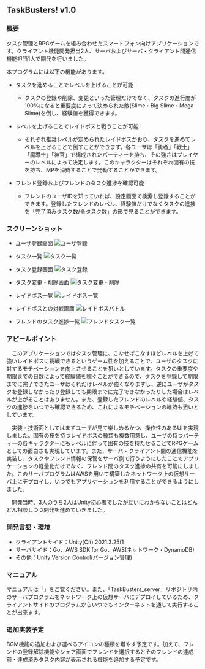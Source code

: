## TaskBusters! v1.0

### 概要
タスク管理とRPGゲームを組み合わせたスマートフォン向けアプリケーションです。クライアント機能開発担当2人、サーバおよびサーバ・クライアント間通信機能担当1人で開発を行いました。

本プログラムには以下の機能があります。
- タスクを進めることでレベルを上げることが可能
    - タスクの登録や削除、変更といった管理だけでなく、タスクの進行度が100%になると重要度によって決められた敵(Slime・Big Slime・Mega Slime)を倒し、経験値を獲得できます。 

- レベルを上げることでレイドボスと戦うことが可能
    - それぞれ推奨レベルが定められたレイドボスがおり、タスクを進めてレベルを上げることで倒すことができます。各ユーザは「勇者」「戦士」「魔導士」「神官」で構成されたパーティーを持ち、その強さはプレイヤーのレベルによって決定します。このキャラクターはそれぞれ固有の技を持ち、MPを消費することで発動することができます。

- フレンド登録およびフレンドのタスク進捗を確認可能
    - フレンドのユーザIDを知っていれば、設定画面で検索し登録することができます。登録したフレンドのレベル、経験値だけでなくタスクの進捗を「完了済みタスク数/全タスク数」の形で見ることができます。


### スクリーンショット
- ユーザ登録画面
![ユーザ登録](https://github.com/Yolog6101/TaskBusters_client/assets/72485319/31936b39-5e0d-4a8a-803f-991f1cf67eee)

- タスク一覧
![タスク一覧](https://github.com/Yolog6101/TaskBusters_client/assets/72485319/645b3280-2d6c-4a9a-a3bf-d7286e9bf638)

- タスク登録画面
![タスク登録](https://github.com/Yolog6101/TaskBusters_client/assets/72485319/937cf089-2574-461a-8b9a-19799300eaeb)

- タスク変更・削除画面
![タスク変更・削除](https://github.com/Yolog6101/TaskBusters_client/assets/72485319/74977b1b-a2cc-49e0-915a-e90f13654d3f)

- レイドボス一覧
![レイドボス一覧](https://github.com/Yolog6101/TaskBusters_client/assets/72485319/5fba7ef9-34d3-452f-a53d-37fa912dc2d1)

- レイドボスとの対戦画面
![レイドボスバトル](https://github.com/Yolog6101/TaskBusters_client/assets/72485319/7aa060e7-af15-4622-ade9-06c9c0220930)

- フレンドのタスク進捗一覧
![フレンドタスク一覧](https://github.com/Yolog6101/TaskBusters_client/assets/72485319/662f3d53-638f-4000-a511-cde335ee4580)

### アピールポイント
　このアプリケーションではタスク管理に、こなせばこなすほどレベルを上げて強いレイドボスに挑戦できるというゲーム性を加えることで、ユーザのタスクに対するモチベーションを向上させることを狙いとしています。タスクの重要度や期限までの日数によって経験値を稼ぐことができるので、タスクを登録して期限までに完了できたユーザはそれだけレベルが強くなりますし、逆にユーザがタスクを登録しなかったり登録しても期限までに完了できなかったりした場合はレベルが上がることはありません。また、登録したフレンドのレベルや経験値、タスクの進捗をいつでも確認できるため、これによるモチベーションの維持も狙いとしています。

　実装・技術面としてはまずユーザが見て楽しめるかつ、操作性のあるUIを実現しました。固有の技を持つレイドボスの種類も複数用意し、ユーザの持つパーティーの各キャラクターにもレベルに伴って固有の技を持たせることでRPGゲームとしての面白さも実現しています。また、サーバ・クライアント間の通信機能を実装し、タスクやフレンド情報の保管をサーバ側で行うようにしたことでアプリケーションの軽量化だけでなく、フレンド間のタスク進捗の共有を可能にしました。このサーバプログラムはAWSを用いて構築したネットワーク上の仮想サーバ上にデプロイし、いつでもアプリケーションを利用することができるようにしました。

　開発当時、3人のうち2人はUnity初心者でしたが互いにわからないことはどんどん相談しつつ開発を進めていきました。

### 開発言語・環境
- クライアントサイド：Unity(C#) 2021.3.25f1
- サーバサイド：Go、AWS SDK for Go、AWS(ネットワーク・DynamoDB)
- その他：Unity Version Control(バージョン管理)

### マニュアル
マニュアルは「」をご覧ください。また、「TaskBusters_server」リポジトリ内のサーバプログラムをネットワーク上の仮想サーバにデプロイしているため、クライアントサイドのプログラムからいつでもインターネットを通して実行することが出来ます。

### 追加実装予定
BGM機能の追加および選べるアイコンの種類を増やす予定です。加えて、フレンドの登録解除機能やシェア画面でフレンドを選択するとそのフレンドの達成前・達成済みタスク内容が表示される機能を追加する予定です。